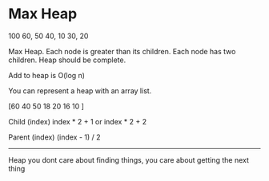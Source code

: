 # Max Heap

100
60, 50
40, 10 30, 20


Max Heap. Each node is greater than its children.
Each node has two children.
Heap should be complete.

Add to heap is O(log n)

You can represent a heap with an array list.

[60 40 50 18 20 16 10 ]

Child (index) index * 2 + 1 or index * 2 + 2

Parent (index) (index - 1) / 2


---

Heap you dont care about finding things, you care about getting the next thing